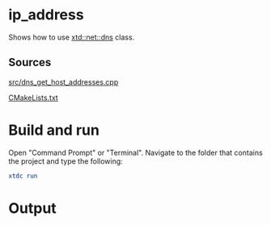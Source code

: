 # ip_address

Shows how to use [xtd::net::dns](../../../../src/xtd.core/include/xtd/net/ip_address.h) class.

## Sources

[src/dns_get_host_addresses.cpp](src/ip_address.cpp)

[CMakeLists.txt](CMakeLists.txt)

# Build and run

Open "Command Prompt" or "Terminal". Navigate to the folder that contains the project and type the following:

```cmake
xtdc run
```

# Output

```
```
